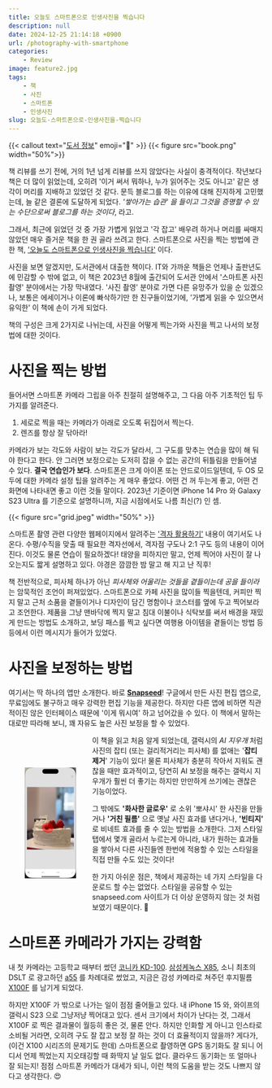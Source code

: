 ```yaml
---
title: 오늘도 스마트폰으로 인생사진을 찍습니다
description: null
date: 2024-12-25 21:14:18 +0900
url: /photography-with-smartphone
categories:
    - Review
image: feature2.jpg
tags:
    - 책
    - 사진
    - 스마트폰
    - 인생사진
slug: 오늘도-스마트폰으로-인생사진을-찍습니다
---
```

{{< callout text="[도서 정보](https://product.kyobobook.co.kr/detail/S000203182297)" emoji=":orange_book:" >}}
{{< figure src="book.png" width="50%">}}

책 리뷰를 쓰기 전에, 거의 1년 넘게 리뷰를 쓰지 않았다는 사실이 충격적이다. 작년보다 책은 더 많이 읽었는데, 오히려 '이거 써서 뭐하나, 누가 읽어주는 것도 아니고' 같은 생각이 머리를 지배하고 있었던 것 같다. 문득 블로그를 하는 이유에 대해 진지하게 고민했는데, 늘 같은 결론에 도달하게 되었다. _'쌓아가는 습관' 을 들이고 그것을 증명할 수 있는 수단으로써 블로그를 하는 것이다_, 라고. 

그래서, 최근에 읽었던 것 중 가장 가볍게 읽었고 '각 잡고' 배우려 하거나 머리를 싸매지 않았던 매우 즐거운 책을 한 권 골라 쓰려고 한다. 스마트폰으로 사진을 찍는 방법에 관한 책, ['오늘도 스마트폰으로 인생사진을 찍습니다'](https://www.yes24.com/Product/Goods/120257426) 이다.

사진을 보면 알겠지만, 도서관에서 대출한 책이다. IT와 가까운 책들은 언제나 출판년도에 민감할 수 밖에 없고, 이 책은 2023년 8월에 출간되어 도서관 안에서 '스마트폰 사진 촬영' 분야에서는 가장 막내였다. '사진 촬영' 분야로 가면 다른 유망주가 있을 순 있겠으나, 보통은 에세이거나 이론에 빠삭하기만 한 친구들이었기에, '가볍게 읽을 수 있으면서 유익한' 이 책에 손이 가게 되었다.

책의 구성은 크게 2가지로 나뉘는데, 사진을 어떻게 찍는가와 사진을 찍고 나서의 보정법에 대한 것이다. 

# 사진을 찍는 방법

들어서면 스마트폰 카메라 그립을 아주 친절히 설명해주고, 그 다음 아주 기초적인 팁 두 가지를 알려준다. 

1. 세로로 찍을 때는 카메라가 아래로 오도록 뒤집어서 찍는다. 
2. 렌즈를 항상 잘 닦아라!

카메라가 보는 각도와 사람이 보는 각도가 달라서, 그 구도를 맞추는 연습을 많이 해 둬야 한다고 한다. 안 그러면 보정으로는 도저히 잡을 수 없는 공간의 뒤틀림을 만들어낼 수 있다. **결국 연습인가 보다**. 스마트폰은 크게 아이폰 또는 안드로이드일텐데, 두 OS 모두에 대한 카메라 설정 팁을 알려주는 게 매우 좋았다. 어떤 건 꺼 두는게 좋고, 어떤 건 화면에 나타내면 좋고 이런 것들 말이다. 2023년 기준이면 iPhone 14 Pro 와 Galaxy S23 Ultra 를 기준으로 설명하니까, 지금 시점에서도 나름 최신(?) 인 셈.

{{< figure src="grid.jpeg" width="50%" >}}

스마트폰 촬영 관련 다양한 웹페이지에서 알려주는 ['격자 활용하기'](https://www.banronbodo.com/news/articleView.html?idxno=22994) 내용이 여기서도 나온다. 수평/수직을 맞출 때 필요한 격자선에서, 격자점 구도나 2:1 구도 등의 내용이 이어진다. 이것도 물론 연습이 필요하겠다! 태양을 피하지만 말고, 언제 찍어야 사진이 잘 나오는지도 짧게 설명하고 있다. 야경은 깜깜한 밤 말고 해 지고 난 직후!

책 전반적으로, 피사체 하나가 아닌 _피사체와 어울리는 것들을 곁들이는데 공을 들이라_ 는 암묵적인 조언이 퍼져있었다. 스마트폰으로 카페 사진을 많이들 찍을텐데, 커피만 찍지 말고 근처 소품을 곁들이거나 디자인이 담긴 명함이나 코스터를 옆에 두고 찍어보라고 조언한다. 제품을 그냥 맨바닥에 찍지 말고 침대 이불이나 식탁보를 써서 배경을 재밌게 만드는 방법도 소개하고, 보딩 패스를 찍고 싶다면 여행용 아이템을 곁들이는 방법 등등에서 이런 메시지가 들어가 있었다. 

# 사진을 보정하는 방법

여기서는 딱 하나의 앱만 소개한다. 바로 **[Snapseed](https://play.google.com/store/apps/details?id=com.niksoftware.snapseed&hl=ko)**! 구글에서 만든 사진 편집 앱으로, 무료임에도 불구하고 매우 강력한 편집 기능을 제공한다. 하지만 다른 앱에 비하면 직관적이진 않은 인터페이스 때문에 '이게 뭐시여' 하고 넘어갔을 수 있다. 이 책에서 말하는 대로만 따라해 보니, 꽤 자유도 높은 사진 보정을 할 수 있었다.

<img loading="lazy" src="cake-delete.jpg" width="20%" style="float: left; margin: 4rem 2rem;">

이 책을 읽고 처음 알게 되었는데, 갤럭시의 _AI 지우개_ 처럼 사진의 잡티 (또는 걸리적거리는 피사체) 를 없애는 '**잡티 제거**' 기능이 있다! 물론 피사체가 충분히 작아서 지워도 괜찮을 때만 효과적이고, 당연히 AI 보정을 해주는 갤럭시 지우개가 훨씬 더 좋기는 하지만 만만하게 쓰기에는 괜찮은 기능이었다. 

그 밖에도 **'화사한 글로우'** 로 소위 '뽀샤시' 한 사진을 만들거나 **'거친 필름'** 으로 옛날 사진 효과를 낸다거나, **'빈티지'** 로 비네트 효과를 줄 수 있는 방법을 소개한다. 그저 스타일 탭에서 몇개 골라서 누르는게 아니라, 내가 원하는 효과들을 쌓아서 다른 사진들엔 한번에 적용할 수 있는 스타일을 직접 만들 수도 있는 것이다! 

한 가지 아쉬운 점은, 책에서 제공하는 네 가지 스타일을 다운로드 할 수는 없었다. 스타일을 공유할 수 있는 snapseed.com 사이트가 더 이상 운영하지 않는 것 처럼 보였기 때문이다. 🥲

# 스마트폰 카메라가 가지는 강력함

내 첫 카메라는 고등학교 때부터 썼던 [코니카 KD-100](https://www.reddit.com/r/VintageDigitalCameras/comments/1fhgk4k/konica_revio_kd100_2002/?rdt=60120). [삼성케녹스 X85](https://prod.danawa.com/info/?pcode=142494), 소니 최초의 DSLT 로 광고하던 [a55](https://prod.danawa.com/info/?pcode=1167754) 를 차례대로 썼었고, 지금은 감성 카메라로 쳐주던 후지필름 [X100F](https://prod.danawa.com/info/?pcode=5137185) 를 남기게 되었다. 

하지만 X100F 가 밖으로 나가는 일이 점점 줄어들고 있다. 내 iPhone 15 와, 와이프의 갤럭시 S23 으로 그냥저냥 찍어대고 있다. 센서 크기에서 차이가 난다는 것, 그래서 X100F 로 찍은 결과물이 월등히 좋은 것, 물론 안다. 하지만 인화할 게 아니고 인스타로 소비될 거라면, 오히려 구도 잘 잡고 보정 잘 하는 것이 더 효율적이지 않을까? 게다가, (이건 X100 시리즈의 문제기도 한데) 스마트폰으로 촬영하면 GPS 동기화도 잘 되니 어디서 언제 찍었는지 지오태깅할 때 화딱지 날 일도 없다. 클라우드 동기화는 또 얼마나 잘 되는지! 점점 스마트폰 카메라가 대세가 되니, 이런 책의 도움을 받는 것도 나쁘지 않다고 생각한다. 😍

